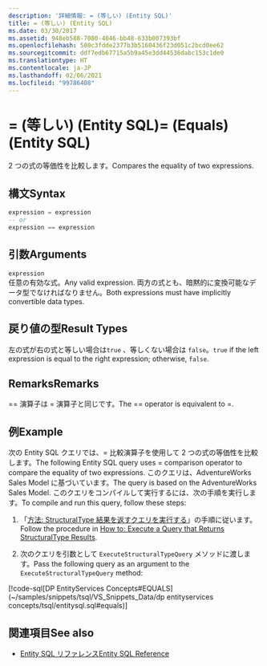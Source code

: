 ```yaml
---
description: '詳細情報: = (等しい) (Entity SQL)'
title: = (等しい) (Entity SQL)
ms.date: 03/30/2017
ms.assetid: 948eb588-7080-4046-bb48-633b007393bf
ms.openlocfilehash: 500c3fdde2377b3b5160436f23d051c2bcd0ee62
ms.sourcegitcommit: ddf7edb67715a5b9a45e3dd44536dabc153c1de0
ms.translationtype: HT
ms.contentlocale: ja-JP
ms.lasthandoff: 02/06/2021
ms.locfileid: "99786408"
---
```

# <a name="-equals-entity-sql"></a><span data-ttu-id="69e07-103">= (等しい) (Entity SQL)</span><span class="sxs-lookup"><span data-stu-id="69e07-103">= (Equals) (Entity SQL)</span></span>

<span data-ttu-id="69e07-104">2 つの式の等価性を比較します。</span><span class="sxs-lookup"><span data-stu-id="69e07-104">Compares the equality of two expressions.</span></span>  
  
## <a name="syntax"></a><span data-ttu-id="69e07-105">構文</span><span class="sxs-lookup"><span data-stu-id="69e07-105">Syntax</span></span>  
  
```sql  
expression = expression  
-- or
expression == expression  
```  
  
## <a name="arguments"></a><span data-ttu-id="69e07-106">引数</span><span class="sxs-lookup"><span data-stu-id="69e07-106">Arguments</span></span>  

 `expression`  
 <span data-ttu-id="69e07-107">任意の有効な式。</span><span class="sxs-lookup"><span data-stu-id="69e07-107">Any valid expression.</span></span> <span data-ttu-id="69e07-108">両方の式とも、暗黙的に変換可能なデータ型でなければなりません。</span><span class="sxs-lookup"><span data-stu-id="69e07-108">Both expressions must have implicitly convertible data types.</span></span>  
  
## <a name="result-types"></a><span data-ttu-id="69e07-109">戻り値の型</span><span class="sxs-lookup"><span data-stu-id="69e07-109">Result Types</span></span>  

 <span data-ttu-id="69e07-110">左の式が右の式と等しい場合は`true` 、等しくない場合は `false`。</span><span class="sxs-lookup"><span data-stu-id="69e07-110">`true` if the left expression is equal to the right expression; otherwise, `false`.</span></span>  
  
## <a name="remarks"></a><span data-ttu-id="69e07-111">Remarks</span><span class="sxs-lookup"><span data-stu-id="69e07-111">Remarks</span></span>  

 <span data-ttu-id="69e07-112">== 演算子は = 演算子と同じです。</span><span class="sxs-lookup"><span data-stu-id="69e07-112">The == operator is equivalent to =.</span></span>  
  
## <a name="example"></a><span data-ttu-id="69e07-113">例</span><span class="sxs-lookup"><span data-stu-id="69e07-113">Example</span></span>  

 <span data-ttu-id="69e07-114">次の Entity SQL クエリでは、= 比較演算子を使用して 2 つの式の等価性を比較します。</span><span class="sxs-lookup"><span data-stu-id="69e07-114">The following Entity SQL query uses = comparison operator to compare the equality of two expressions.</span></span> <span data-ttu-id="69e07-115">このクエリは、AdventureWorks Sales Model に基づいています。</span><span class="sxs-lookup"><span data-stu-id="69e07-115">The query is based on the AdventureWorks Sales Model.</span></span> <span data-ttu-id="69e07-116">このクエリをコンパイルして実行するには、次の手順を実行します。</span><span class="sxs-lookup"><span data-stu-id="69e07-116">To compile and run this query, follow these steps:</span></span>  
  
1. <span data-ttu-id="69e07-117">「[方法: StructuralType 結果を返すクエリを実行する](../how-to-execute-a-query-that-returns-structuraltype-results.md)」の手順に従います。</span><span class="sxs-lookup"><span data-stu-id="69e07-117">Follow the procedure in [How to: Execute a Query that Returns StructuralType Results](../how-to-execute-a-query-that-returns-structuraltype-results.md).</span></span>  
  
2. <span data-ttu-id="69e07-118">次のクエリを引数として `ExecuteStructuralTypeQuery` メソッドに渡します。</span><span class="sxs-lookup"><span data-stu-id="69e07-118">Pass the following query as an argument to the `ExecuteStructuralTypeQuery` method:</span></span>  
  
 [!code-sql[DP EntityServices Concepts#EQUALS](~/samples/snippets/tsql/VS_Snippets_Data/dp entityservices concepts/tsql/entitysql.sql#equals)]  
  
## <a name="see-also"></a><span data-ttu-id="69e07-119">関連項目</span><span class="sxs-lookup"><span data-stu-id="69e07-119">See also</span></span>

- [<span data-ttu-id="69e07-120">Entity SQL リファレンス</span><span class="sxs-lookup"><span data-stu-id="69e07-120">Entity SQL Reference</span></span>](entity-sql-reference.md)
